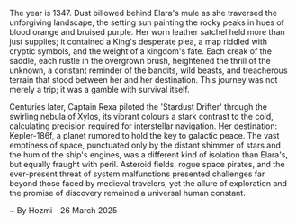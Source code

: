 
The year is 1347.  Dust billowed behind Elara's mule as she traversed the unforgiving landscape, the setting sun painting the rocky peaks in hues of blood orange and bruised purple. Her worn leather satchel held more than just supplies; it contained a King's desperate plea, a map riddled with cryptic symbols, and the weight of a kingdom's fate.  Each creak of the saddle, each rustle in the overgrown brush, heightened the thrill of the unknown, a constant reminder of the bandits, wild beasts, and treacherous terrain that stood between her and her destination.  This journey was not merely a trip; it was a gamble with survival itself.

Centuries later, Captain Rexa piloted the 'Stardust Drifter' through the swirling nebula of Xylos, its vibrant colours a stark contrast to the cold, calculating precision required for interstellar navigation.  Her destination: Kepler-186f, a planet rumored to hold the key to galactic peace.  The vast emptiness of space, punctuated only by the distant shimmer of stars and the hum of the ship's engines, was a different kind of isolation than Elara's, but equally fraught with peril.  Asteroid fields, rogue space pirates, and the ever-present threat of system malfunctions presented challenges far beyond those faced by medieval travelers, yet the allure of exploration and the promise of discovery remained a universal human constant.

~ By Hozmi - 26 March 2025
